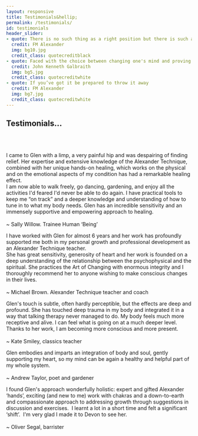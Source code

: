 ```yaml
---
layout: responsive
title: Testimonials&hellip;
permalink: /testimonials/
id: testimonials
header_slider:
- quote: There is no such thing as a right position but there is such a thing as a right direction
  credit: FM Alexander
  img: bg10.jpg
  credit_class: quotecreditblack
- quote: Faced with the choice between changing one's mind and proving that there is no need to do so, almost everyone gets busy on the proof
  credit: John Kenneth Galbraith
  img: bg5.jpg
  credit_class: quotecreditwhite
- quote: If you’ve got it be prepared to throw it away
  credit: FM Alexander
  img: bg7.jpg
  credit_class: quotecreditwhite
---
```


<h2 class="runinheading">Testimonials&hellip;</h2>
<br>
<div class="row decoration-quotes">
    <br>
    <div class="col-sm-6 col-md-4">
        <p class="light-italic">I came to Glen with a limp, a very painful hip and was despairing of finding relief. Her expertise and extensive knowledge of the Alexander Technique, combined with her unique hands-on healing, which works on the physical and on the emotional aspects of my condition has had a remarkable healing effect.<br /> I am now able to walk freely, go dancing, gardening, and enjoy all the activities I&#39;d feared I&#39;d never be able to do again. I have practical tools to keep me &ldquo;on track&rdquo; and a deeper knowledge and understanding of how to tune in to what my body needs. Glen has an incredible sensitivity and an immensely supportive and empowering approach to healing.
        <br />
        <br />
        <span class="quotecreditinline">&#126; Sally Willow. Trainee Human &lsquo;Being&rsquo;</span></p>
    </div>
    <div class="col-sm-6 col-md-4">
        <p class="light-italic">I have worked with Glen for almost 6 years and her work has profoundly supported me both in my personal growth and professional development as an Alexander Technique teacher.<br /> She has great sensitivity, generosity of heart and her work is founded on a deep understanding of the relationship between the psychophysical and the spiritual. She practices the Art of Changing with enormous integrity and I thoroughly recommend her to anyone wishing to make conscious changes in their lives.
        <br />
        <br />
        <span class="quotecreditinline">&#126; Michael Brown. Alexander Technique teacher and coach</span></p>
    </div>
    <div class="col-sm-6 col-md-4">
        <p class="light-italic">Glen&#39;s touch is subtle, often hardly perceptible, but the effects are deep and profound. She has touched deep trauma in my body and integrated it in a way that talking therapy never managed to do. My body feels much more receptive and alive. I can feel what is going on at a much deeper level. Thanks to her work, I am becoming more conscious and more present.
        <br />
        <br />
        <span class="quotecreditinline">&#126; Kate Smiley, classics teacher</span> </p>
    </div>
    <div class="col-sm-6 col-md-4">
        <p class="light-italic">Glen embodies and imparts an integration of body and soul, gently supporting my heart, so my mind can be again a healthy and helpful part of my whole system.
        <br />
        <br />
        <span class="quotecreditinline">&#126; Andrew Taylor, poet and gardener</span></p>
    </div>
    <div class="col-sm-6 col-md-4">
        <p class="light-italic">I found Glen&#39;s approach wonderfully holistic: expert and gifted Alexander &lsquo;hands&rsquo;, exciting &#40;and new to me&#41; work with chakras and a down-to-earth and compassionate approach to addressing growth through suggestions in discussion and exercises.  I learnt a lot in a short time and felt a significant &lsquo;shift&rsquo;.  I&#39;m very glad I made it to Devon to see her.
        <br />
        <br />
        <span class="quotecreditinline">&#126; Oliver Segal, barrister</span></p>
    </div>
</div>
